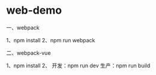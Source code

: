 # web-demo

一、webpack

1、npm install
2、npm run webpack

二、webpack-vue

1、npm install
2、
开发：npm run dev
生产：npm run build

